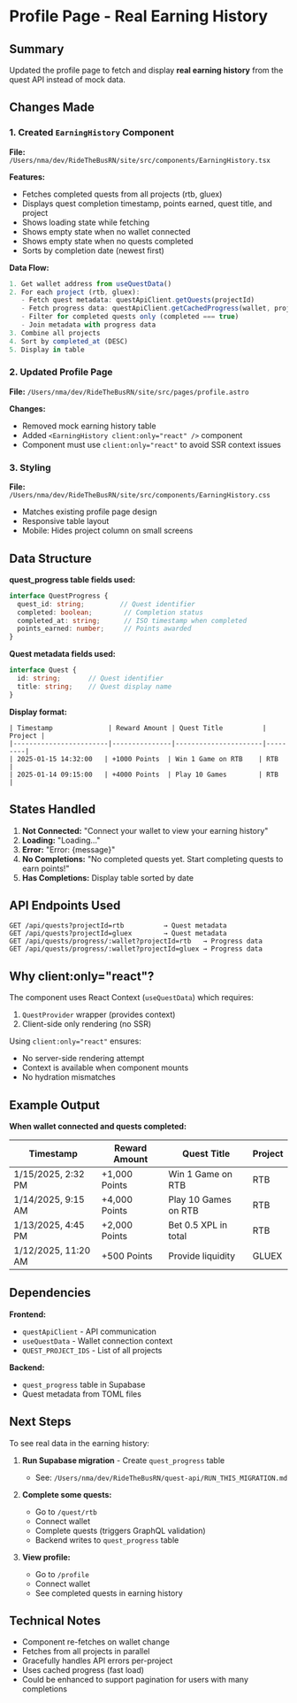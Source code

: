 # Profile Page - Real Earning History

## Summary

Updated the profile page to fetch and display **real earning history** from the quest API instead of mock data.

## Changes Made

### 1. Created `EarningHistory` Component
**File:** `/Users/nma/dev/RideTheBusRN/site/src/components/EarningHistory.tsx`

**Features:**
- Fetches completed quests from all projects (rtb, gluex)
- Displays quest completion timestamp, points earned, quest title, and project
- Shows loading state while fetching
- Shows empty state when no wallet connected
- Shows empty state when no quests completed
- Sorts by completion date (newest first)

**Data Flow:**
```typescript
1. Get wallet address from useQuestData()
2. For each project (rtb, gluex):
   - Fetch quest metadata: questApiClient.getQuests(projectId)
   - Fetch progress data: questApiClient.getCachedProgress(wallet, projectId)
   - Filter for completed quests only (completed === true)
   - Join metadata with progress data
3. Combine all projects
4. Sort by completed_at (DESC)
5. Display in table
```

### 2. Updated Profile Page
**File:** `/Users/nma/dev/RideTheBusRN/site/src/pages/profile.astro`

**Changes:**
- Removed mock earning history table
- Added `<EarningHistory client:only="react" />` component
- Component must use `client:only="react"` to avoid SSR context issues

### 3. Styling
**File:** `/Users/nma/dev/RideTheBusRN/site/src/components/EarningHistory.css`

- Matches existing profile page design
- Responsive table layout
- Mobile: Hides project column on small screens

## Data Structure

**quest_progress table fields used:**
```typescript
interface QuestProgress {
  quest_id: string;         // Quest identifier
  completed: boolean;        // Completion status
  completed_at: string;      // ISO timestamp when completed
  points_earned: number;     // Points awarded
}
```

**Quest metadata fields used:**
```typescript
interface Quest {
  id: string;       // Quest identifier
  title: string;    // Quest display name
}
```

**Display format:**
```
| Timestamp              | Reward Amount | Quest Title          | Project |
|------------------------|---------------|----------------------|---------|
| 2025-01-15 14:32:00   | +1000 Points  | Win 1 Game on RTB    | RTB     |
| 2025-01-14 09:15:00   | +4000 Points  | Play 10 Games        | RTB     |
```

## States Handled

1. **Not Connected:** "Connect your wallet to view your earning history"
2. **Loading:** "Loading..."
3. **Error:** "Error: {message}"
4. **No Completions:** "No completed quests yet. Start completing quests to earn points!"
5. **Has Completions:** Display table sorted by date

## API Endpoints Used

```
GET /api/quests?projectId=rtb          → Quest metadata
GET /api/quests?projectId=gluex        → Quest metadata
GET /api/quests/progress/:wallet?projectId=rtb   → Progress data
GET /api/quests/progress/:wallet?projectId=gluex → Progress data
```

## Why client:only="react"?

The component uses React Context (`useQuestData`) which requires:
1. `QuestProvider` wrapper (provides context)
2. Client-side only rendering (no SSR)

Using `client:only="react"` ensures:
- No server-side rendering attempt
- Context is available when component mounts
- No hydration mismatches

## Example Output

**When wallet connected and quests completed:**

| Timestamp           | Reward Amount | Quest Title                 | Project |
|---------------------|---------------|-----------------------------|---------|
| 1/15/2025, 2:32 PM  | +1,000 Points | Win 1 Game on RTB          | RTB     |
| 1/14/2025, 9:15 AM  | +4,000 Points | Play 10 Games on RTB       | RTB     |
| 1/13/2025, 4:45 PM  | +2,000 Points | Bet 0.5 XPL in total       | RTB     |
| 1/12/2025, 11:20 AM | +500 Points   | Provide liquidity          | GLUEX   |

## Dependencies

**Frontend:**
- `questApiClient` - API communication
- `useQuestData` - Wallet connection context
- `QUEST_PROJECT_IDS` - List of all projects

**Backend:**
- `quest_progress` table in Supabase
- Quest metadata from TOML files

## Next Steps

To see real data in the earning history:

1. **Run Supabase migration** - Create `quest_progress` table
   - See: `/Users/nma/dev/RideTheBusRN/quest-api/RUN_THIS_MIGRATION.md`

2. **Complete some quests:**
   - Go to `/quest/rtb`
   - Connect wallet
   - Complete quests (triggers GraphQL validation)
   - Backend writes to `quest_progress` table

3. **View profile:**
   - Go to `/profile`
   - Connect wallet
   - See completed quests in earning history

## Technical Notes

- Component re-fetches on wallet change
- Fetches from all projects in parallel
- Gracefully handles API errors per-project
- Uses cached progress (fast load)
- Could be enhanced to support pagination for users with many completions
